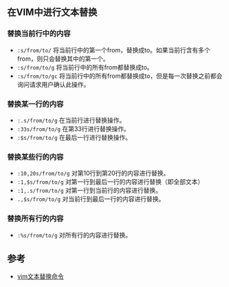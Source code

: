 ## 在VIM中进行文本替换
### 替换当前行中的内容  
- `:s/from/to/` 将当前行中的第一个from，替换成to。如果当前行含有多个from，则只会替换其中的第一个。
- `:s/from/to/g` 将当前行中的所有from都替换成to。
- `:s/from/to/gc` 将当前行中的所有from都替换成to，但是每一次替换之前都会询问请求用户确认此操作。

### 替换某一行的内容
- `:.s/from/to/g` 在当前行进行替换操作。 
- `:33s/from/to/g` 在第33行进行替换操作。
- `:$s/from/to/g` 在最后一行进行替换操作。

### 替换某些行的内容
- `:10,20s/from/to/g` 对第10行到第20行的内容进行替换。
- `:1,$s/from/to/g` 对第一行到最后一行的内容进行替换（即全部文本）
- `:1,.s/from/to/g` 对第一行到当前行的内容进行替换。
- `.,$s/from/to/g` 对当前行到最后一行的内容进行替换。

### 替换所有行的内容
- `:%s/from/to/g` 对所有行的内容进行替换。

## 参考
- [vim文本替换命令](https://www.cnblogs.com/wind-wang/p/5768000.html)

